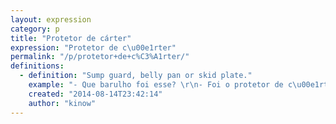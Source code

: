 ```yaml
---
layout: expression
category: p
title: "Protetor de cárter"
expression: "Protetor de c\u00e1rter"
permalink: "/p/protetor+de+c%C3%A1rter/"
definitions:
  - definition: "Sump guard, belly pan or skid plate."
    example: "- Que barulho foi esse? \r\n- Foi o protetor de c\u00e1rter. N\u00e3o vi a [lombada] e n\u00e3o deu tempo de frear."
    created: "2014-08-14T23:42:14"
    author: "kinow"
---
```

